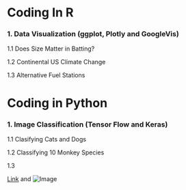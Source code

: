 

# Coding In R

### 1. Data Visualization (ggplot, Plotly and GoogleVis)

1.1 Does Size Matter in Batting?

1.2 Continental US Climate Change

1.3 Alternative Fuel Stations



# Coding in Python

### 1. Image Classification (Tensor Flow and Keras)

1.1 Clasifying Cats and Dogs

1.2 Classifying 10 Monkey Species

1.3


[Link](url) and ![Image](src)
```

